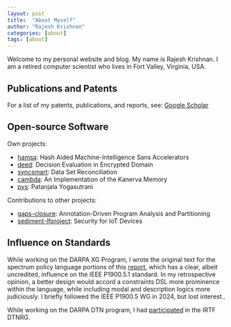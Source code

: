 ```yaml
---
layout: post
title:  "About Myself"
author: "Rajesh Krishnan"
categories: [about]
tags: [about]
---
```


Welcome to my personal website and blog. My name is Rajesh Krishnan. I am a retired computer scientist who lives in Fort Valley, Virginia, USA.

## Publications and Patents

For a list of my patents, publications, and reports, see:
[Google Scholar](https://scholar.google.com/citations?hl=en&user=aMfW5dMAAAAJ&pagesize=100&sortby=pubdate)

## Open-source Software

Own projects:

 * [hamsa](https://rajesh-krishnan.github.io/deed): Hash Aided Machine-Intelligence Sans Accelerators
 * [deed](https://rajesh-krishnan.github.io/deed): Decision Evaluation in Encrypted Domain 
 * [syncsmart](https://rajesh-krishnan.github.io/syncsmart): Data Set Reconciliation 
 * [cambda](https://rajesh-krishnan.github.io/cambda): An Implementation of the Kanerva Memory 
 * [pys](https://rajesh-krishnan.github.io/pys): Patanjala Yogasutrani

Contributions to other projects:

 * [gaps-closure](https://gaps-closure.github.io): Annotation-Driven Program Analysis and Partitioning
 * [sediment-lfproject](https://sediment-lfproject.github.io): Security for IoT Devices
 
## Influence on Standards

While working on the DARPA XG Program, I wrote the original text for the spectrum policy language portions of this [report](https://apps.dtic.mil/sti/pdfs/ADA437096.pdf), which has a clear, albeit uncredited, influence on the IEEE P1900.5.1 standard. In my retrospective opinion, a better design would accord a constraints DSL more prominence within the language, while including modal and description logics more judiciously. I briefly followed the IEEE P1900.5 WG in 2024, but lost interest..

While working on the DARPA DTN program, I had [participated](https://mailarchive.ietf.org/arch/msg/dtn-interest/KQFRTBWkMga5pRTXuP3tbDzu-n8/) in the IRTF DTNRG.
